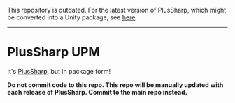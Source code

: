 This repository is outdated. For the latest version of PlusSharp, which might be converted into a Unity package, see [here](https://github.com/githubcatw/PlusSharp).

----

# PlusSharp UPM

It's [PlusSharp](https://github.com/githubcatw/PlusSharp), but in package form!

**Do not commit code to this repo. This repo will be manually updated with each release of PlusSharp. Commit to the main repo instead.**
